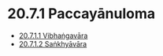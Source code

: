 

# 20.7.1 Paccayānuloma

* [20.7.1.1 Vibhaṅgavāra](20.7.1/20.7.1.1.md)
* [20.7.1.2 Saṅkhyāvāra](20.7.1/20.7.1.2.md)



